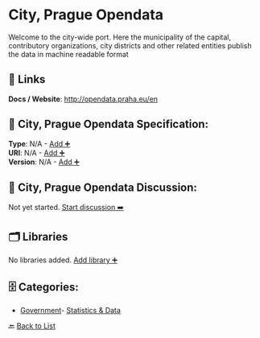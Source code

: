 # City, Prague Opendata

Welcome to the city-wide port. Here the municipality of the capital, contributory organizations, city districts and other related entities publish the data in machine readable format

##  🔗 Links
**Docs / Website**: http://opendata.praha.eu/en

## 🧬 City, Prague Opendata Specification:
**Type**: N/A - [Add ➕](https://github.com/apis-list/apis-list/edit/main/apis/city-prague-opendata/city-prague-opendata.yaml)  
**URI**: N/A - [Add ➕](https://github.com/apis-list/apis-list/edit/main/apis/city-prague-opendata/city-prague-opendata.yaml)  
**Version**: N/A - [Add ➕](https://github.com/apis-list/apis-list/edit/main/apis/city-prague-opendata/city-prague-opendata.yaml)

## 💬 City, Prague Opendata Discussion:
Not yet started. [Start discussion ➡️](https://github.com/apis-list/apis-list/discussions/new)

## 🗂️ Libraries

No libraries added. [Add library ➕](https://github.com/apis-list/apis-list/edit/main/apis/city-prague-opendata/city-prague-opendata.yaml)    


## 🗄️ Categories:
- [Government](https://github.com/apis-list/apis-list#government-)- [Statistics & Data](https://github.com/apis-list/apis-list#statistics--data-)

🔙  [Back to List](https://github.com/apis-list/apis-list)
